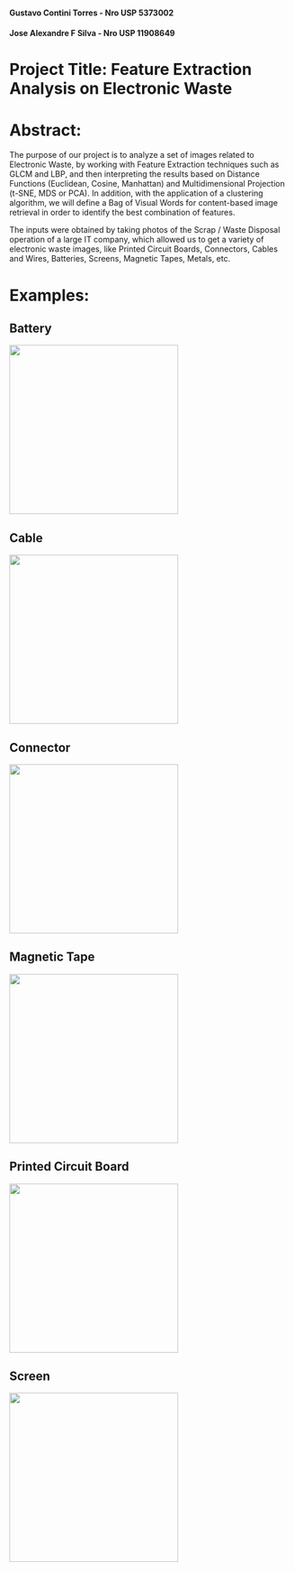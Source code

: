 #### Gustavo Contini Torres - Nro USP 5373002
#### Jose Alexandre F Silva - Nro USP 11908649
#
# Project Title: Feature Extraction Analysis on Electronic Waste
#
# Abstract: 
The purpose of our project is to analyze a set of images related to Electronic Waste, by working with Feature Extraction techniques such as GLCM and LBP, and then interpreting the results based on Distance Functions (Euclidean, Cosine, Manhattan) and Multidimensional Projection (t-SNE, MDS or PCA). In addition, with the application of a clustering algorithm, we will define a Bag of Visual Words for content-based image retrieval in order to identify the best combination of features.

The inputs were obtained by taking photos of the Scrap / Waste Disposal operation of a large IT company, which allowed us to get a variety of electronic waste images, like Printed Circuit Boards, Connectors, Cables and Wires, Batteries, Screens, Magnetic Tapes, Metals, etc.

# Examples:

## Battery
<img src="https://github.com/mecai-usp/img-processing-2022/blob/main/images/Battery100.jpg" width="300">

## Cable
<img src="https://github.com/mecai-usp/img-processing-2022/blob/main/images/Cable%20and%20Wire41.jpg" width="300">

## Connector
<img src="https://github.com/mecai-usp/img-processing-2022/blob/main/images/Connector4.jpg" width="300">

## Magnetic Tape
<img src="https://github.com/mecai-usp/img-processing-2022/blob/main/images/Magnetic%20Tape8.jpg" width="300">

## Printed Circuit Board
<img src="https://github.com/mecai-usp/img-processing-2022/blob/main/images/PCB30.jpg" width="300">

## Screen
<img src="https://github.com/mecai-usp/img-processing-2022/blob/main/images/Tubes%20and%20Screens20.jpg" width="300">

